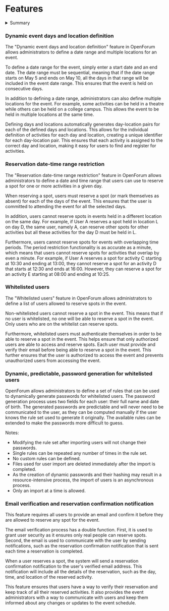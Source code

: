 # Features

<details>

<summary>Summary</summary>

#### [Dynamic event days and location definition](features.md#dynamic-event-days-and-location-definition-1)

#### [Reservation date-time range restriction](features.md#reservation-date-time-range-restriction-1)

#### [Whitelisted users](features.md#whitelisted-users-1)

#### [Dynamic, predictable, password generation for whitelisted users](features.md#dynamic-predictable-password-generation-for-whitelisted-users-1)

#### [Email verification and reservation confirmation notification](features.md#email-verification-and-reservation-confirmation-notification-1)

</details>

### Dynamic event days and location definition

The "Dynamic event days and location definition" feature in OpenForum allows administrators to define a date range and multiple locations for an event.

To define a date range for the event, simply enter a start date and an end date. The date range must be sequential, meaning that if the date range starts on May 5 and ends on May 10, all the days in that range will be included in the event date range. This ensures that the event is held on consecutive days.

In addition to defining a date range, administrators can also define multiple locations for the event. For example, some activities can be held in a theatre while others can be held on a college campus. This allows the event to be held in multiple locations at the same time.

Defining days and locations automatically generates day-location pairs for each of the defined days and locations. This allows for the individual definition of activities for each day and location, creating a unique identifier for each day-location pair. This ensures that each activity is assigned to the correct day and location, making it easy for users to find and register for activities.

### Reservation date-time range restriction

The "Reservation date-time range restriction" feature in OpenForum allows administrators to define a date and time range that users can use to reserve a spot for one or more activities in a given day.

When reserving a spot, users must reserve a spot (or mark themselves as absent) for each of the days of the event. This ensures that the user is committed to attending the event for all the selected days.

In addition, users cannot reserve spots in events held in a different location on the same day. For example, if User A reserves a spot held in location L on day D, the same user, namely A, can reserve other spots for other activities but all these activities for the day D must be held in L.

Furthermore, users cannot reserve spots for events with overlapping time periods. The period restriction functionality is as accurate as a minute, which means that users cannot reserve spots for activities that overlap by even a minute. For example, if User A reserves a spot for activity C starting at 10:30 and ending at 13:00, they cannot reserve a spot for an activity D that starts at 12:30 and ends at 16:00. However, they can reserve a spot for an activity E starting at 08:00 and ending at 10:25.

### Whitelisted users

The "Whitelisted users" feature in OpenForum allows administrators to define a list of users allowed to reserve spots in the event.

Non-whitelisted users cannot reserve a spot in the event. This means that if no user is whitelisted, no one will be able to reserve a spot in the event. Only users who are on the whitelist can reserve spots.

Furthermore, whitelisted users must authenticate themselves in order to be able to reserve a spot in the event. This helps ensure that only authorized users are able to access and reserve spots. Each user must provide and verify their email before being able to reserve a spot in the event. This further ensures that the user is authorized to access the event and prevents unauthorized users from accessing the event.

### Dynamic, predictable, password generation for whitelisted users

OpenForum allows administrators to define a set of rules that can be used to dynamically generate passwords for whitelisted users. The password generation process uses two fields for each user: their full name and date of birth. The generated passwords are predictable and will never need to be communicated to the user, as they can be computed manually if the user knows the rule set used to generate it originally. The available rules can be extended to make the passwords more difficult to guess.

Notes:

* Modifying the rule set after importing users will not change their passwords.
* Single rules can be repeated any number of times in the rule set.
* No custom rules can be defined.
* Files used for user import are deleted immediately after the import is completed.
* As the creation of dynamic passwords and their hashing may result in a resource-intensive process, the import of users is an asynchronous process.
* Only an import at a time is allowed.

### Email verification and reservation confirmation notification

This feature requires all users to provide an email and confirm it before they are allowed to reserve any spot for the event.

The email verification process has a double function. First, it is used to grant user security as it ensures only real people can reserve spots. Second, the email is used to communicate with the user by sending notifications, such as the reservation confirmation notification that is sent each time a reservation is completed.

When a user reserves a spot, the system will send a reservation confirmation notification to the user's verified email address. This notification will include all the details of the reservation, such as the day, time, and location of the reserved activity.

This feature ensures that users have a way to verify their reservation and keep track of all their reserved activities. It also provides the event administrators with a way to communicate with users and keep them informed about any changes or updates to the event schedule.
